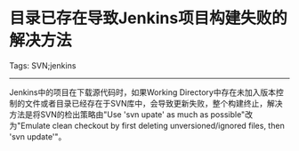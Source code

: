 # 目录已存在导致Jenkins项目构建失败的解决方法
Tags: SVN;jenkins

------

Jenkins中的项目在下载源代码时，如果Working Directory中存在未加入版本控制的文件或者目录已经存在于SVN库中，会导致更新失败，整个构建终止，解决方法是将SVN的检出策略由"Use 'svn upate' as much as possible"改为"Emulate clean checkout by first deleting unversioned/ignored files, then 'svn update'"。